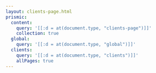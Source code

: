 ```yaml
---
layout: clients-page.html
prismic:
  content:
    query: '[[:d = at(document.type, "clients-page")]]'
    collection: true
  global:
    query: '[[:d = at(document.type, "global")]]'
  clients:
    query: '[[:d = at(document.type, "clients")]]'
    allPages: true
---
```

